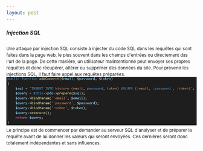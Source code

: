 ```yaml
---
layout: post
---
```


##### Injection SQL
<small>Une attaque par injection SQL consiste à injecter du code SQL dans les requêtes qui sont faites dans la page web, le plus souvent dans les champs d'entrées ou directement das l'url de la page. De cette manière, un utilisateur malintentionné peut envoyer ses propres requêtes et donc récupérer, altérer ou supprimer des données du site. Pour prévenir les injections SQL, il faut faire appel aux requêtes préparées.</small>
![Requêtes Préparées](../images/requete_prep.jpg)
<small>Le principe est de commencer par demander au serveur SQL d'analyser et de préparer la requête avant de lui donner les valeurs qui seront envoyées. Ces dernières seront donc totalement indépendantes et sans influences.</small>